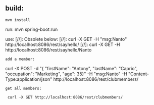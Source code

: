 ## build:
    mvn install

run:
    mvn spring-boot:run

use:
   [//]: Obsolete below:
   [//]: curl -X GET -H "msg:Nanto" http://localhost:8086/rest/sayhello/
   [//]: curl -X GET -H  http://localhost:8086/rest/sayhello/Nanto

    add a member:

   curl -X POST -d "{ \"firstName\": \"Antony\", \"lastName\": \"Caprio\", \"occupation\": \"Marketing\", \"age\": 35}"
                    -H "msg:Nanto" -H "Content-Type:application/json" http://localhost:8086/rest/clubmembers/

    get all members:

     curl -X GET http://localhost:8086/rest/clubmembers/